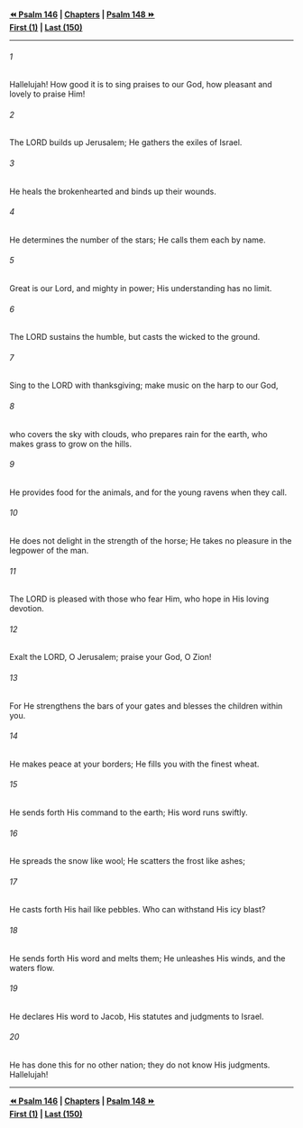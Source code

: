  
**[⏪ Psalm 146](./Psalm%20146.md) | [Chapters](./_index.md) | [Psalm 148 ⏩](./Psalm%20148.md)**  
**[First (1)](./Psalm%201.md) | [Last (150)](./Psalm%20150.md)**  
  
---  
  
###### 1  
Hallelujah! How good it is to sing praises to our God, how pleasant and lovely to praise Him!  
  
###### 2  
The LORD builds up Jerusalem; He gathers the exiles of Israel.  
  
###### 3  
He heals the brokenhearted and binds up their wounds.  
  
###### 4  
He determines the number of the stars; He calls them each by name.  
  
###### 5  
Great is our Lord, and mighty in power; His understanding has no limit.  
  
###### 6  
The LORD sustains the humble, but casts the wicked to the ground.  
  
###### 7  
Sing to the LORD with thanksgiving; make music on the harp to our God,  
  
###### 8  
who covers the sky with clouds, who prepares rain for the earth, who makes grass to grow on the hills.  
  
###### 9  
He provides food for the animals, and for the young ravens when they call.  
  
###### 10  
He does not delight in the strength of the horse; He takes no pleasure in the legpower of the man.  
  
###### 11  
The LORD is pleased with those who fear Him, who hope in His loving devotion.  
  
###### 12  
Exalt the LORD, O Jerusalem; praise your God, O Zion!  
  
###### 13  
For He strengthens the bars of your gates and blesses the children within you.  
  
###### 14  
He makes peace at your borders; He fills you with the finest wheat.  
  
###### 15  
He sends forth His command to the earth; His word runs swiftly.  
  
###### 16  
He spreads the snow like wool; He scatters the frost like ashes;  
  
###### 17  
He casts forth His hail like pebbles. Who can withstand His icy blast?  
  
###### 18  
He sends forth His word and melts them; He unleashes His winds, and the waters flow.  
  
###### 19  
He declares His word to Jacob, His statutes and judgments to Israel.  
  
###### 20  
He has done this for no other nation; they do not know His judgments. Hallelujah!  
  
  
---  
  
**[⏪ Psalm 146](./Psalm%20146.md) | [Chapters](./_index.md) | [Psalm 148 ⏩](./Psalm%20148.md)**  
**[First (1)](./Psalm%201.md) | [Last (150)](./Psalm%20150.md)**  
  
